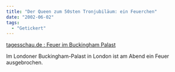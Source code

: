 ```yaml
---
title: "Der Queen zum 50sten Tronjubiläum: ein Feuerchen"
date: "2002-06-02"
tags:
  - "Getickert"
---
```


[tagesschau.de : Feuer im Buckingham Palast](http://www.tagesschau.de/aktuell/meldungen/0,2044,OID811262_TYP2,00.html)

Im Londoner Buckingham-Palast in London ist am Abend ein Feuer ausgebrochen.
